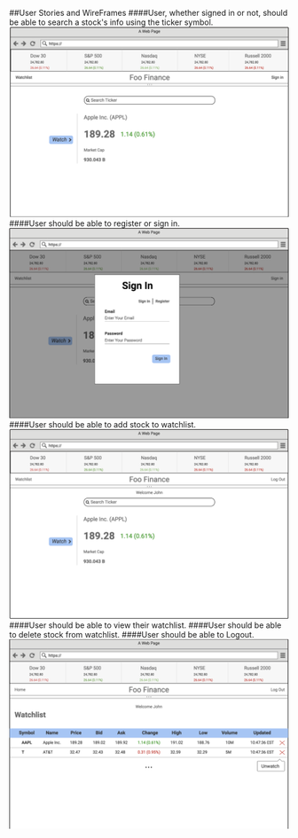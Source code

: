 ##User Stories and WireFrames
####User, whether signed in or not, should be able to search a stock's info using the ticker symbol.
![alt homepage](image/homepage.png)
####User should be able to register or sign in.
![alt homepage](image/signin-signup.png)
####User should be able to add stock to watchlist.
![alt homepage](image/loggedin.png)
####User should be able to view their watchlist.
####User should be able to delete stock from watchlist.
####User should be able to Logout.
![alt homepage](image/watchlist.png)